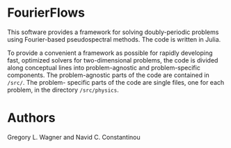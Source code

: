 # FourierFlows

This software provides a framework for solving doubly-periodic problems 
using Fourier-based pseudospectral methods. The code is written in Julia.

To provide a convenient a framework as possible for rapidly developing 
fast, optimized solvers for two-dimensional problems, the code is divided
along conceptual lines into problem-agnostic and problem-specific components. 
The problem-agnostic parts of the code are contained in ``/src/``. The problem-
specific parts of the code are single files, one for each problem, in the directory
``/src/physics``.

# Authors

Gregory L. Wagner and Navid C. Constantinou
